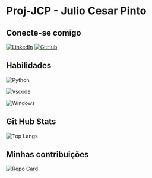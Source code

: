 # Proj-JCP - Julio Cesar Pinto

## Conecte-se comigo
[![LinkedIn](https://img.shields.io/badge/LinkedIn-0077B5?style=for-the-badge&logo=linkedin&logoColor=white)](https://www.linkedin.com/in/j%C3%BAlio-c%C3%A9sar-pinto-288b74133/) [![GitHub](https://img.shields.io/badge/GitHub-100000?style=for-the-badge&logo=github&logoColor=white)](https://github.com/Proj-JCP)

## Habilidades

![Python](https://img.shields.io/badge/python-3670A0?style=for-the-badge&logo=python&logoColor=ffdd54)

![Vscode](https://img.shields.io/badge/Vscode-007ACC?style=for-the-badge&logo=visual-studio-code&logoColor=white)

![Windows](https://img.shields.io/badge/Windows-000?style=for-the-badge&logo=windows&logoColor=2CA5E0)

## Git Hub Stats

![Top Langs](https://github-readme-stats-git-masterrstaa-rickstaa.vercel.app/api/top-langs/?username=Proj-JCP&bg_color=000&border_color=30A3DC&title_color=E94D5F&text_color=FFF&hide_title=true&hide=stars)





## Minhas contribuições

[![Repo Card](https://github-readme-stats.vercel.app/api/pin/?username=Proj-JCP&repo=JCP&bg_color=000&border_color=30A3DC&show_icons=true&icon_color=30A3DC&title_color=E94D5F&text_color=FFF)](](https://github.com/Proj-JCP/JCP/)https://github.com/Proj-JCP/JCP)
